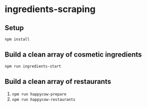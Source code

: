 # ingredients-scraping

## Setup

`npm install`

## Build a clean array of cosmetic ingredients

`npm run ingredients-start`

## Build a clean array of restaurants

1. `npm run happycow-prepare`
2. `npm run happycow-restaurants`
